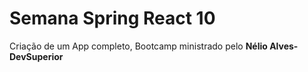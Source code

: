 # Semana Spring React 10

Criação de um App completo, Bootcamp ministrado pelo **Nélio Alves- DevSuperior** 
